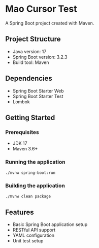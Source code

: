 # Mao Cursor Test

A Spring Boot project created with Maven.

## Project Structure

- Java version: 17
- Spring Boot version: 3.2.3
- Build tool: Maven

## Dependencies

- Spring Boot Starter Web
- Spring Boot Starter Test
- Lombok

## Getting Started

### Prerequisites

- JDK 17
- Maven 3.6+

### Running the application

```bash
./mvnw spring-boot:run
```

### Building the application

```bash
./mvnw clean package
```

## Features

- Basic Spring Boot application setup
- RESTful API support
- YAML configuration
- Unit test setup